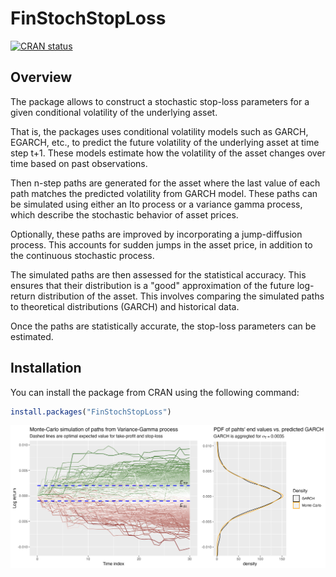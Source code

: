 # FinStochStopLoss

<!-- badges: start -->
[![CRAN status](https://www.r-pkg.org/badges/version/FinStochStopLoss)](https://CRAN.R-project.org/package=FinStochStopLoss)


## Overview

The package allows to construct a stochastic stop-loss parameters for a given
conditional volatility of the underlying asset.

That is, the packages uses conditional volatility models such as GARCH, EGARCH, etc.,
to predict the future volatility of the underlying asset at time step t+1.
These models estimate how the volatility of the asset changes over time based
on past observations.

Then n-step paths are generated for the asset where
the last value of each path matches the predicted volatility from GARCH model.
These paths can be simulated using either an Ito process or a variance gamma
process, which describe the stochastic behavior of asset prices.

Optionally, these paths are improved by incorporating a jump-diffusion process.
This accounts for sudden jumps in the asset price,
in addition to the continuous stochastic process.

The simulated paths are then assessed for the statistical accuracy. This ensures
that their distribution is a "good" approximation of the future log-return
distribution of the asset. This involves comparing the simulated paths to theoretical
distributions (GARCH) and historical data.

Once the paths are statistically accurate, the stop-loss parameters can be estimated.

## Installation

You can install the package from CRAN using the following command:

```R
install.packages("FinStochStopLoss")
```

![Figure 1](finstochplot.png)
